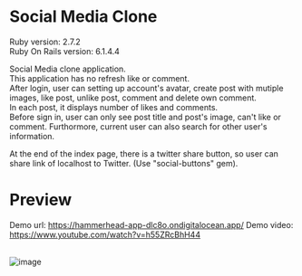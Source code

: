 # Social Media Clone

Ruby version: 2.7.2<br>
Ruby On Rails version: 6.1.4.4

Social Media clone application.<br>
This application has no refresh like or comment.<br>
After login, user can setting up account's avatar, create post with mutiple images, like post, unlike post, comment and delete own comment.<br>
In each post, it displays number of likes and comments.<br>
Before sign in, user can only see post title and post's image, can't like or comment. Furthormore, current user can also search for other user's information.

At the end of the index page, there is a twitter share button, so user can share link of localhost to Twitter. (Use "social-buttons" gem).
<br>

# Preview

Demo url: https://hammerhead-app-dlc8o.ondigitalocean.app/
Demo video: https://www.youtube.com/watch?v=h55ZRcBhH44 <br><br>

![image](https://user-images.githubusercontent.com/69473375/148515773-872cd8ed-6a54-4a35-8f8d-53495c6cb829.png)

